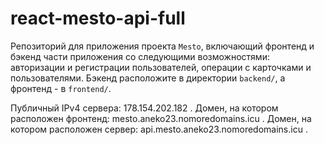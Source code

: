 # react-mesto-api-full
Репозиторий для приложения проекта `Mesto`, включающий фронтенд и бэкенд части приложения со следующими возможностями: авторизации и регистрации пользователей, операции с карточками и пользователями. Бэкенд расположите в директории `backend/`, а фронтенд - в `frontend/`. 
  
Публичный IPv4 сервера: 178.154.202.182 . 
Домен, на котором расположен фронтенд: mesto.aneko23.nomoredomains.icu . 
Домен, на котором расположен сервер: api.mesto.aneko23.nomoredomains.icu . 